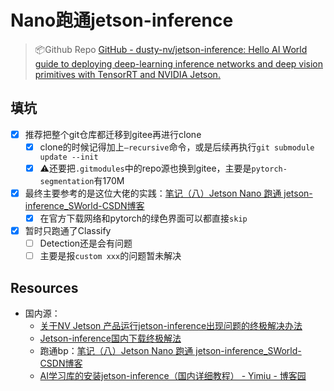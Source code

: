 # Nano跑通jetson-inference

> 📦Github Repo
>  [GitHub - dusty-nv/jetson-inference: Hello AI World guide to deploying deep-learning inference networks and deep vision primitives with TensorRT and NVIDIA Jetson.](https://github.com/dusty-nv/jetson-inference)

## 填坑
- [x] 推荐把整个git仓库都迁移到gitee再进行clone
	- [x] clone的时候记得加上`—recursive`命令，或是后续再执行`git submodule update --init`
	- [x] ⚠️还要把`.gitmodules`中的repo源也换到gitee，主要是`pytorch-segmentation`有170M
- [x] 最终主要参考的是这位大佬的实践：[笔记（八）Jetson Nano 跑通 jetson-inference_SWorld-CSDN博客](https://blog.csdn.net/baidu_26678247/article/details/109025873)
	- [x] 在官方下载网络和pytorch的绿色界面可以都直接`skip`
- [x] 暂时只跑通了Classify
	- [ ] Detection还是会有问题
	- [ ] 主要是报`custom xxx`的问题暂未解决

## Resources
- 国内源：
	- [关于NV Jetson 产品运行jetson-inference出现问题的终极解决办法](https://mp.weixin.qq.com/s?__biz=MjM5NTE3Nzk4MQ==&mid=2651234503&idx=1&sn=1e513c3af55382b640dbf3d582af4608&chksm=bd0e74558a79fd43dd2a6f7b1034ebd9b47b7ac191e2d87a93b0e92558fd356b6ce4c1cb7065&scene=21#wechat_redirect)    
	- [Jetson-inference国内下载终极解法](https://blog.csdn.net/qq_34045801/article/details/106697986)
	- 跑通bp：[笔记（八）Jetson Nano 跑通 jetson-inference_SWorld-CSDN博客](https://blog.csdn.net/baidu_26678247/article/details/109025873)
	- [AI学习库的安装jetson-inference（国内详细教程） - Yimiu - 博客园](https://www.cnblogs.com/vcan123/p/13269218.html)